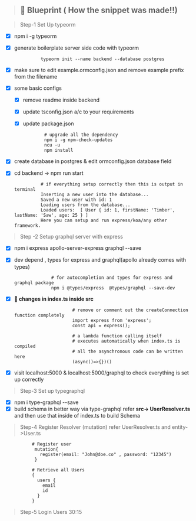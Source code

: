 > ## 🎨 Blueprint ( How the snippet was made!!)

> Step-1 Set Up typeorm

- [x] npm i -g typeorm
- [x] generate boilerplate server side code with typeorm

                typeorm init --name backend --database postgres

- [x] make sure to edit example.ormconfig.json and remove example prefix from the filename
- [x] some basic configs

  - [x] remove readme inside backend
  - [x] update tsconfig.json a/c to your requirements
  - [x] update package.json

                # upgrade all the dependency
                npm i -g npm-check-updates
                ncu -u
                npm install

- [x] create database in postgres & edit ormconfig.json database field
- [x] cd backend -> npm run start

                # if everything setup correctly then this is output in terminal
                Inserting a new user into the database...
                Saved a new user with id: 1
                Loading users from the database...
                Loaded users:  [ User { id: 1, firstName: 'Timber', lastName: 'Saw', age: 25 } ]
                Here you can setup and run express/koa/any other framework.

> Step -2 Setup graphql server with express

- [x] npm i express apollo-server-express graphql --save
- [x] dev depend , types for express and graphql(apollo already comes with types)

                    # for autocompletion and types for express and graphql package
                    npm i @types/express  @types/graphql --save-dev

- [x] **🎈 changes in index.ts inside src**

                            # remove or comment out the createConnection function completely
                            import express from 'express';
                            const api = express();

                            # a lambda function calling itself
                            # executes automatically when index.ts is compiled
                            # all the asynchronous code can be written here
                            (async()=>{})()

- [x] visit localhost:5000 & localhost:5000/graphql to check everything is set up correctly

> Step-3 Set up typegraphql

- [x] npm i type-graphql --save
- [x] build schema in better way via type-graphql refer **src-> UserResolver.ts** and then use that inside of index.ts to build Schema

> Step-4 Register Resolver (mutation) refer UserResolver.ts and entity->User.ts

              # Register user
               mutation{
                 register(email: "John@doe.co" , password: "12345")
               }

              # Retrieve all Users
              {
                users {
                  email
                  id
                }
              }


> Step-5 Login Users 30:15
